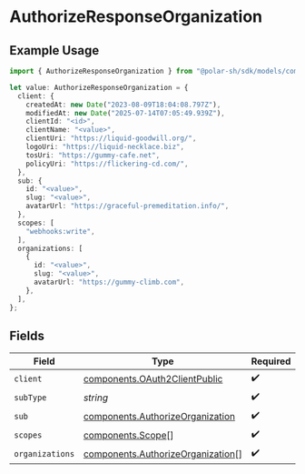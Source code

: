 # AuthorizeResponseOrganization

## Example Usage

```typescript
import { AuthorizeResponseOrganization } from "@polar-sh/sdk/models/components/authorizeresponseorganization.js";

let value: AuthorizeResponseOrganization = {
  client: {
    createdAt: new Date("2023-08-09T18:04:08.797Z"),
    modifiedAt: new Date("2025-07-14T07:05:49.939Z"),
    clientId: "<id>",
    clientName: "<value>",
    clientUri: "https://liquid-goodwill.org/",
    logoUri: "https://liquid-necklace.biz",
    tosUri: "https://gummy-cafe.net",
    policyUri: "https://flickering-cd.com/",
  },
  sub: {
    id: "<value>",
    slug: "<value>",
    avatarUrl: "https://graceful-premeditation.info/",
  },
  scopes: [
    "webhooks:write",
  ],
  organizations: [
    {
      id: "<value>",
      slug: "<value>",
      avatarUrl: "https://gummy-climb.com",
    },
  ],
};
```

## Fields

| Field                                                                                  | Type                                                                                   | Required                                                                               | Description                                                                            |
| -------------------------------------------------------------------------------------- | -------------------------------------------------------------------------------------- | -------------------------------------------------------------------------------------- | -------------------------------------------------------------------------------------- |
| `client`                                                                               | [components.OAuth2ClientPublic](../../models/components/oauth2clientpublic.md)         | :heavy_check_mark:                                                                     | N/A                                                                                    |
| `subType`                                                                              | *string*                                                                               | :heavy_check_mark:                                                                     | N/A                                                                                    |
| `sub`                                                                                  | [components.AuthorizeOrganization](../../models/components/authorizeorganization.md)   | :heavy_check_mark:                                                                     | N/A                                                                                    |
| `scopes`                                                                               | [components.Scope](../../models/components/scope.md)[]                                 | :heavy_check_mark:                                                                     | N/A                                                                                    |
| `organizations`                                                                        | [components.AuthorizeOrganization](../../models/components/authorizeorganization.md)[] | :heavy_check_mark:                                                                     | N/A                                                                                    |